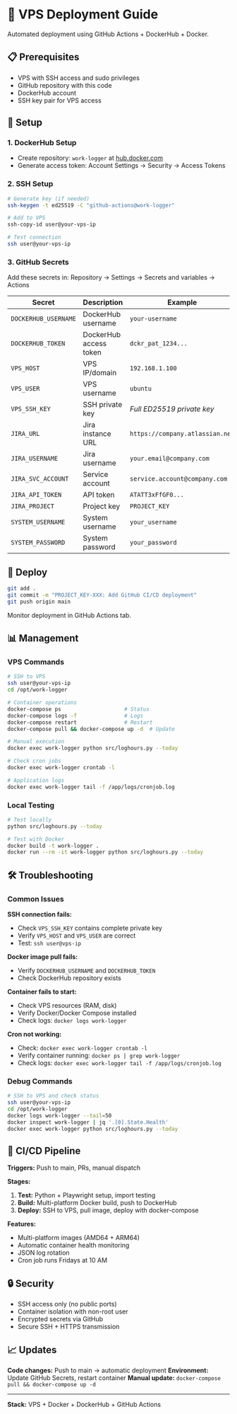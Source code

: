 # 🚀 VPS Deployment Guide

Automated deployment using GitHub Actions + DockerHub + Docker.

## 📋 Prerequisites

- VPS with SSH access and sudo privileges
- GitHub repository with this code
- DockerHub account
- SSH key pair for VPS access

## 🔧 Setup

### 1. DockerHub Setup
- Create repository: `work-logger` at [hub.docker.com](https://hub.docker.com)
- Generate access token: Account Settings → Security → Access Tokens

### 2. SSH Setup
```bash
# Generate key (if needed)
ssh-keygen -t ed25519 -C "github-actions@work-logger"

# Add to VPS
ssh-copy-id user@your-vps-ip

# Test connection
ssh user@your-vps-ip
```

### 3. GitHub Secrets
Add these secrets in: Repository → Settings → Secrets and variables → Actions

| Secret | Description | Example |
|--------|-------------|---------|
| `DOCKERHUB_USERNAME` | DockerHub username | `your-username` |
| `DOCKERHUB_TOKEN` | DockerHub access token | `dckr_pat_1234...` |
| `VPS_HOST` | VPS IP/domain | `192.168.1.100` |
| `VPS_USER` | VPS username | `ubuntu` |
| `VPS_SSH_KEY` | SSH private key | *Full ED25519 private key* |
| `JIRA_URL` | Jira instance URL | `https://company.atlassian.net` |
| `JIRA_USERNAME` | Jira username | `your.email@company.com` |
| `JIRA_SVC_ACCOUNT` | Service account | `service.account@company.com` |
| `JIRA_API_TOKEN` | API token | `ATATT3xFfGF0...` |
| `JIRA_PROJECT` | Project key | `PROJECT_KEY` |
| `SYSTEM_USERNAME` | System username | `your_username` |
| `SYSTEM_PASSWORD` | System password | `your_password` |

## 🚀 Deploy

```bash
git add .
git commit -m "PROJECT_KEY-XXX: Add GitHub CI/CD deployment"
git push origin main
```

Monitor deployment in GitHub Actions tab.

## 📊 Management

### VPS Commands
```bash
# SSH to VPS
ssh user@your-vps-ip
cd /opt/work-logger

# Container operations
docker-compose ps                    # Status
docker-compose logs -f               # Logs
docker-compose restart               # Restart
docker-compose pull && docker-compose up -d  # Update

# Manual execution
docker exec work-logger python src/loghours.py --today

# Check cron jobs
docker exec work-logger crontab -l

# Application logs
docker exec work-logger tail -f /app/logs/cronjob.log
```

### Local Testing
```bash
# Test locally
python src/loghours.py --today

# Test with Docker
docker build -t work-logger .
docker run --rm -it work-logger python src/loghours.py --today
```

## 🛠️ Troubleshooting

### Common Issues

**SSH connection fails:**
- Check `VPS_SSH_KEY` contains complete private key
- Verify `VPS_HOST` and `VPS_USER` are correct
- Test: `ssh user@vps-ip`

**Docker image pull fails:**
- Verify `DOCKERHUB_USERNAME` and `DOCKERHUB_TOKEN`
- Check DockerHub repository exists

**Container fails to start:**
- Check VPS resources (RAM, disk)
- Verify Docker/Docker Compose installed
- Check logs: `docker logs work-logger`

**Cron not working:**
- Check: `docker exec work-logger crontab -l`
- Verify container running: `docker ps | grep work-logger`
- Check logs: `docker exec work-logger tail -f /app/logs/cronjob.log`

### Debug Commands
```bash
# SSH to VPS and check status
ssh user@your-vps-ip
cd /opt/work-logger
docker logs work-logger --tail=50
docker inspect work-logger | jq '.[0].State.Health'
docker exec work-logger python src/loghours.py --today
```

## 🔄 CI/CD Pipeline

**Triggers:** Push to main, PRs, manual dispatch

**Stages:**
1. **Test:** Python + Playwright setup, import testing
2. **Build:** Multi-platform Docker build, push to DockerHub
3. **Deploy:** SSH to VPS, pull image, deploy with docker-compose

**Features:**
- Multi-platform images (AMD64 + ARM64)
- Automatic container health monitoring
- JSON log rotation
- Cron job runs Fridays at 10 AM

## 🔒 Security

- SSH access only (no public ports)
- Container isolation with non-root user
- Encrypted secrets via GitHub
- Secure SSH + HTTPS transmission

## 📈 Updates

**Code changes:** Push to main → automatic deployment
**Environment:** Update GitHub Secrets, restart container
**Manual update:** `docker-compose pull && docker-compose up -d`

---

**Stack:** VPS + Docker + DockerHub + GitHub Actions